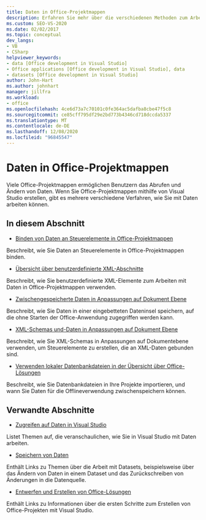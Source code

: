 ```yaml
---
title: Daten in Office-Projektmappen
description: Erfahren Sie mehr über die verschiedenen Methoden zum Arbeiten mit Daten, wenn Sie Microsoft Office Lösungen mithilfe von Visual Studio erstellen.
ms.custom: SEO-VS-2020
ms.date: 02/02/2017
ms.topic: conceptual
dev_langs:
- VB
- CSharp
helpviewer_keywords:
- data [Office development in Visual Studio]
- Office applications [Office development in Visual Studio], data
- datasets [Office development in Visual Studio]
author: John-Hart
ms.author: johnhart
manager: jillfra
ms.workload:
- office
ms.openlocfilehash: 4ce6d73a7c70101c0fe364ac5dafba8cbe47f5c8
ms.sourcegitcommit: ce85cff795df29e2bd773b4346cd718dccda5337
ms.translationtype: MT
ms.contentlocale: de-DE
ms.lasthandoff: 12/08/2020
ms.locfileid: "96845547"
---
```

# <a name="data-in-office-solutions"></a>Daten in Office-Projektmappen
  Viele Office-Projektmappen ermöglichen Benutzern das Abrufen und Ändern von Daten. Wenn Sie Office-Projektmappen mithilfe von Visual Studio erstellen, gibt es mehrere verschiedene Verfahren, wie Sie mit Daten arbeiten können.

## <a name="in-this-section"></a>In diesem Abschnitt
- [Binden von Daten an Steuerelemente in Office-Projektmappen](../vsto/binding-data-to-controls-in-office-solutions.md)

 Beschreibt, wie Sie Daten an Steuerelemente in Office-Projektmappen binden.

- [Übersicht über benutzerdefinierte XML-Abschnitte](../vsto/custom-xml-parts-overview.md)

 Beschreibt, wie Sie benutzerdefinierte XML-Elemente zum Arbeiten mit Daten in Office-Projektmappen verwenden.

- [Zwischengespeicherte Daten in Anpassungen auf Dokument Ebene](../vsto/cached-data-in-document-level-customizations.md)

 Beschreibt, wie Sie Daten in einer eingebetteten Dateninsel speichern, auf die ohne Starten der Office-Anwendung zugegriffen werden kann.

- [XML-Schemas und-Daten in Anpassungen auf Dokument Ebene](../vsto/xml-schemas-and-data-in-document-level-customizations.md)

 Beschreibt, wie Sie XML-Schemas in Anpassungen auf Dokumentebene verwenden, um Steuerelemente zu erstellen, die an XML-Daten gebunden sind.

- [Verwenden lokaler Datenbankdateien in der Übersicht über Office-Lösungen](../vsto/using-local-database-files-in-office-solutions-overview.md)

 Beschreibt, wie Sie Datenbankdateien in Ihre Projekte importieren, und wann Sie Daten für die Offlineverwendung zwischenspeichern können.

## <a name="related-sections"></a>Verwandte Abschnitte
- [Zugreifen auf Daten in Visual Studio](../data-tools/accessing-data-in-visual-studio.md)

 Listet Themen auf, die veranschaulichen, wie Sie in Visual Studio mit Daten arbeiten.

- [Speichern von Daten](../data-tools/save-data-back-to-the-database.md)

 Enthält Links zu Themen über die Arbeit mit Datasets, beispielsweise über das Ändern von Daten in einem Dataset und das Zurückschreiben von Änderungen in die Datenquelle.

- [Entwerfen und Erstellen von Office-Lösungen](../vsto/designing-and-creating-office-solutions.md)

 Enthält Links zu Informationen über die ersten Schritte zum Erstellen von Office-Projekten mit Visual Studio.
